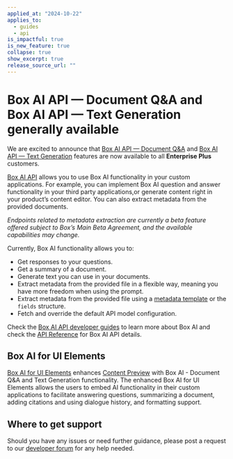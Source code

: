 ```yaml
---
applied_at: "2024-10-22"
applies_to:
  - guides
  - api
is_impactful: true
is_new_feature: true
collapse: true
show_excerpt: true
release_source_url: ""
---
```


# Box AI API — Document Q&A and Box AI API — Text Generation generally available

We are excited to announce that [Box AI API — Document Q&A][2] and [Box AI API — Text Generation][3] features are now available to all **Enterprise Plus** customers.

[Box AI API][1] allows you to use Box AI functionality in your custom applications. For example, you can implement Box AI question and answer functionality in your third party applications,or generate content right in your product’s content editor. You can also extract metadata from the provided documents.

_Endpoints related to metadata extraction are currently a beta feature offered subject to Box’s Main Beta Agreement, and the available capabilities may change._

<!-- more -->

Currently, Box AI functionality allows you to:

* Get responses to your questions.
* Get a summary of a document.
* Generate text you can use in your documents.
* Extract metadata from the provided file in a flexible way, meaning you have more freedom when using the prompt.
* Extract metadata from the provided file using a [metadata template][4] or the `fields` structure.
* Fetch and override the default API model configuration.

Check the [Box AI API developer guides][1] to learn more about Box AI and check the [API Reference][5] for Box AI API details.


## Box AI for UI Elements

[Box AI for UI Elements][6] enhances [Content Preview][7] with Box AI - Document Q&A and Text Generation functionality. 
The enhanced Box AI for UI Elements allows the users to embed AI functionality in their custom applications to facilitate answering questions, summarizing a document, adding citations and using dialogue history, and formatting support.

## Where to get support

Should you have any issues or need further guidance, please post a request to our [developer forum][8] for any help needed.

[1]: https://developer.box.com/guides/box-ai
[2]: g://box-ai/ai-tutorials/ask-questions/
[3]: g://box-ai/ai-tutorials/generate-text/
[4]: https://support.box.com/hc/en-us/articles/360044194033-Customizing-Metadata-Templates
[5]: e://ai-agent-ask/
[6]: g://embed/ui-elements/preview#box-ai-ui-element
[7]: g://embed/ui-elements/preview
[8]: https://forum.box.com/

